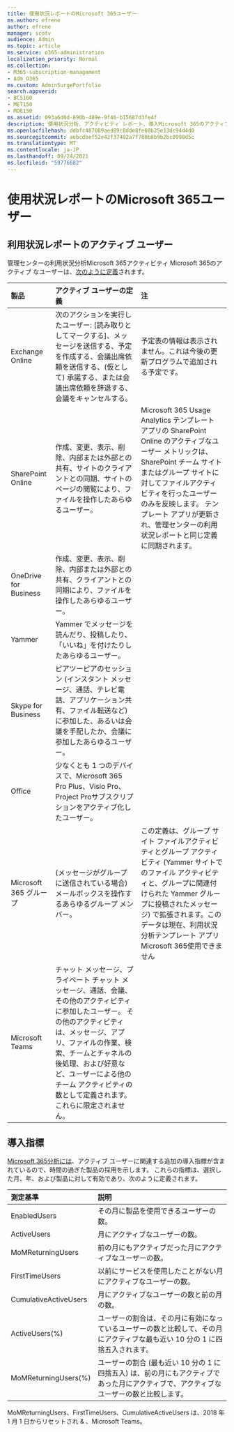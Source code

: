 ```yaml
---
title: 使用状況レポートのMicrosoft 365ユーザー
ms.author: efrene
author: efrene
manager: scotv
audience: Admin
ms.topic: article
ms.service: o365-administration
localization_priority: Normal
ms.collection:
- M365-subscription-management
- Adm_O365
ms.custom: AdminSurgePortfolio
search.appverid:
- BCS160
- MET150
- MOE150
ms.assetid: 093a6d0d-890b-489e-9f46-b15687d3fe4f
description: 使用状況分析、アクティビティ レポート、導入Microsoft 365のアクティブ ユーザーについて学習します。
ms.openlocfilehash: ddbfc487089aed89c8dde8fe60b25e13dc94d4d0
ms.sourcegitcommit: aebcdbef52e42f37492a7f780b8b9b2bc0998d5c
ms.translationtype: MT
ms.contentlocale: ja-JP
ms.lasthandoff: 09/24/2021
ms.locfileid: "59776682"
---
```

# <a name="active-user-in-microsoft-365-usage-reports"></a>使用状況レポートのMicrosoft 365ユーザー

## <a name="active-user-in-usage-reports"></a>利用状況レポートのアクティブ ユーザー

管理センターの利用状況分析Microsoft 365アクティビティ Microsoft 365[](usage-analytics.md)のアクティブ なユーザーは、[次のように定義](../activity-reports/activity-reports.md)されます。 
  
|**製品**|**アクティブ ユーザーの定義**|**注**|
|:-----|:-----|:-----|
|Exchange Online  <br/> |次のアクションを実行したユーザー: [読み取りとしてマークする]、メッセージを送信する、予定を作成する、会議出席依頼を送信する、(仮として) 承諾する、または会議出席依頼を辞退する、会議をキャンセルする。  <br/> |予定表の情報は表示されません。これは今後の更新プログラムで追加される予定です。  <br/> |
|SharePoint Online  <br/> |作成、変更、表示、削除、内部または外部との共有、サイトのクライアントとの同期、サイトのページの閲覧により、ファイルを操作したあらゆるユーザー。  <br/> |Microsoft 365 Usage Analytics テンプレート アプリの SharePoint Online のアクティブなユーザー メトリックは、SharePoint チーム サイトまたはグループ サイトに対してファイルアクティビティを行ったユーザーのみを反映します。 テンプレート アプリが更新され、管理センターの利用状況レポートと同じ定義に同期されます。  <br/> |
|OneDrive for Business  <br/> |作成、変更、表示、削除、内部または外部との共有、クライアントとの同期により、ファイルを操作したあらゆるユーザー。  <br/> ||
|Yammer  <br/> |Yammer でメッセージを読んだり、投稿したり、「いいね」を付けたりしたあらゆるユーザー。  <br/> ||
|Skype for Business  <br/> |ピアツーピアのセッション (インスタント メッセージ、通話、テレビ電話、アプリケーション共有、ファイル転送など) に参加した、あるいは会議を手配したか、会議に参加したあらゆるユーザー。  <br/> ||
|Office  <br/> |少なくとも 1 つのデバイスで、Microsoft 365 Pro Plus、Visio Pro、Project Proサブスクリプションをアクティブ化したユーザー。  <br/> ||
|Microsoft 365 グループ  <br/> |(メッセージがグループに送信されている場合) メールボックスを操作するあらゆるグループ メンバー。  <br/> |この定義は、グループ サイト ファイルアクティビティとグループ アクティビティ (Yammer サイトでのファイル アクティビティと、グループに関連付けられた Yammer グループに投稿されたメッセージ) で拡張されます。このデータは現在、利用状況分析テンプレート アプリMicrosoft 365使用できません  <br/> |
|Microsoft Teams  <br/> |チャット メッセージ、プライベート チャット メッセージ、通話、会議、その他のアクティビティに参加したユーザー。 その他のアクティビティは、メッセージ、アプリ、ファイルの作業、検索、チームとチャネルの後処理、および好意など、ユーザーによる他のチーム アクティビティの数として定義されます。これらに限定されません。  <br/> ||
   
## <a name="adoption-metrics"></a>導入指標

[Microsoft 365分析には](usage-analytics.md)、アクティブ ユーザーに関連する追加の導入指標が含まれているので、時間の過ぎた製品の採用を示します。 これらの指標は、選択した月、年、および製品に対して有効であり、次のように定義されます。 
  
|**測定基準**|**説明**|
|:-----|:-----|
|EnabledUsers  <br/> |その月に製品を使用できるユーザーの数。  <br/> |
|ActiveUsers  <br/> |月にアクティブなユーザーの数。  <br/> |
|MoMReturningUsers  <br/> |前の月にもアクティブだった月にアクティブなユーザーの数。  <br/> |
|FirstTimeUsers  <br/> |以前にサービスを使用したことがない月にアクティブなユーザーの数。  <br/> |
|CumulativeActiveUsers  <br/> |月にアクティブなユーザーの数と前の月の数。  <br/> |
|ActiveUsers(%)  <br/> |ユーザーの割合は、その月に有効になっているユーザーの数と比較して、その月にアクティブな最も近い 10 分の 1 に四捨五入されます。  <br/> |
|MoMReturningUsers(%)  <br/> |ユーザーの割合 (最も近い 10 分の 1 に四捨五入) は、前の月にもアクティブであった月にアクティブで、アクティブなユーザーの数と比較します。  <br/> |
   
MoMReturningUsers、FirstTimeUsers、CumulativeActiveUsers は、2018 年 1 月 1 日からリセットされ &amp; 、Microsoft Teams。
  
